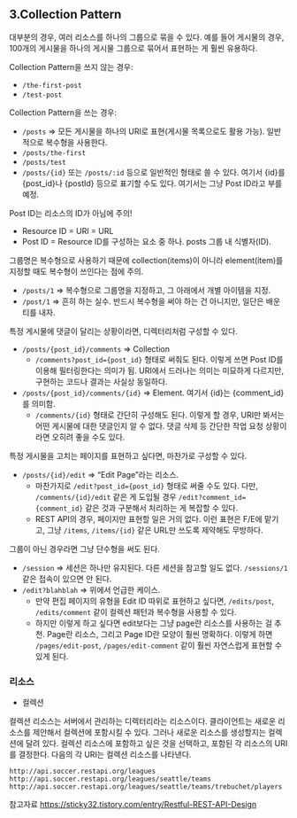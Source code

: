 ## 3.Collection Pattern
대부분의 경우, 여러 리소스를 하나의 그룹으로 묶을 수 있다. 예를 들어 게시물의 경우, 100개의 게시물을 하나의 게시물 그룹으로 묶어서 표현하는 게 훨씬 유용하다.

Collection Pattern을 쓰지 않는 경우:

- `/the-first-post`
- `/test-post`

Collection Pattern을 쓰는 경우:

- `/posts` ⇒ 모든 게시물을 하나의 URI로 표현(게시물 목록으로도 활용 가능). 일반적으로 복수형을 사용한다.
- `/posts/the-first`
- `/posts/test`
- `/posts/{id}` 또는 `/posts/:id` 등으로 일반적인 형태로 쓸 수 있다. 여기서 {id}를 {post_id}나 {postId} 등으로 표기할 수도 있다. 여기서는 그냥 Post ID라고 부를 예정.

Post ID는 리소스의 ID가 아님에 주의!

- Resource ID = URI = URL
- Post ID = Resource ID를 구성하는 요소 중 하나. posts 그룹 내 식별자(ID).

그룹명은 복수형으로 사용하기 때문에 collection(items)이 아니라 element(item)를 지정할 때도 복수형이 쓰인다는 점에 주의.

- `/posts/1` ⇒ 복수형으로 그룹명을 지정하고, 그 아래에서 개별 아이템을 지정.
- `/post/1` ⇒ 흔히 하는 실수. 반드시 복수형을 써야 하는 건 아니지만, 일단은 배운 티를 내자.

특정 게시물에 댓글이 달리는 상황이라면, 디렉터리처럼 구성할 수 있다.

- `/posts/{post_id}/comments` ⇒ Collection
    - `/comments?post_id={post_id}` 형태로 써줘도 된다. 이렇게 쓰면 Post ID를 이용해 필터링한다는 의미가 됨. URI에서 드러나는 의미는 미묘하게 다르지만, 구현하는 코드나 결과는 사실상 동일하다.
- `/posts/{post_id}/comments/{id}` ⇒ Element. 여기서 {id}는 {comment_id}를 의미함.
    - `/comments/{id}` 형태로 간단히 구성해도 된다. 이렇게 할 경우, URI만 봐서는 어떤 게시물에 대한 댓글인지 알 수 없다. 댓글 삭제 등 간단한 작업 요청 상황이라면 오히려 좋을 수도 있다.

특정 게시물을 고치는 페이지를 표현하고 싶다면, 마찬가로 구성할 수 있다.

- `/posts/{id}/edit` ⇒ “Edit Page”라는 리소스.
    - 마찬가지로 `/edit?post_id={post_id}` 형태로 써줄 수도 있다. 다만, `/comments/{id}/edit` 같은 게 도입될 경우 `/edit?comment_id={comment_id}` 같은 것과 구분해서 처리하는 게 복잡할 수 있다.
    - REST API의 경우, 페이지만 표현할 일은 거의 없다. 이런 표현은 F/E에 맡기고, 그냥 `/items`, `/items/{id}` 같은 URL만 쓰도록 제약해도 무방하다.

그룹이 아닌 경우라면 그냥 단수형을 써도 된다.

- `/session` ⇒ 세션은 하나만 유지된다. 다른 세션을 참고할 일도 없다. `/sessions/1` 같은 접속이 있으면 안 된다.
- `/edit?blahblah` ⇒ 위에서 언급한 케이스.
    - 만약 편집 페이지의 유형을 Edit ID 따위로 표현하고 싶다면, `/edits/post`, `/edits/comment` 같이 컬렉션 패턴과 복수형을 사용할 수 있다.
    - 하지만 이렇게 하고 싶다면 edit보다는 그냥 page란 리소스를 사용하는 걸 추천. Page란 리소스, 그리고 Page ID란 모양이 훨씬 명확하다. 이렇게 하면 `/pages/edit-post`, `/pages/edit-comment` 같이 훨씬 자연스럽게 표현할 수 있게 된다.



### 리소스 

  - 컬렉션

   컬렉션 리소스는 서버에서 관리하는 디렉터리라는 리소스이다. 
   클라이언트는 새로운 리소스를 제안해서 컬렉션에 포함시킬 수 있다. 
   그러나 새로운 리소스를 생성할지는 컬렉션에 달려 있다.
   컬렉션 리소스에 포함하고 싶은 것을 선택하고, 포함된 각 리소스의 URI를 결정한다. 
   다음의 각 URI는 컬렉션 리소스를 나타낸다.

    http://api.soccer.restapi.org/leagues
    http://api.soccer.restapi.org/leagues/seattle/teams
    http://api.soccer.restapi.org/leagues/seattle/teams/trebuchet/players


참고자료
https://sticky32.tistory.com/entry/Restful-REST-API-Design
